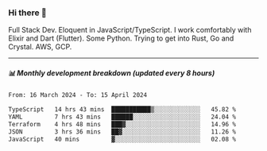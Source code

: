 ### Hi there 👋

Full Stack Dev. Eloquent in JavaScript/TypeScript. I work comfortably with Elixir and Dart (Flutter). Some Python. Trying to get into Rust, Go and Crystal. AWS, GCP.

***

##### 📊 Monthly development breakdown (updated every 8 hours)

<!--START_SECTION:waka-->

```txt
From: 16 March 2024 - To: 15 April 2024

TypeScript   14 hrs 43 mins  ███████████▒░░░░░░░░░░░░░   45.82 %
YAML         7 hrs 43 mins   ██████░░░░░░░░░░░░░░░░░░░   24.04 %
Terraform    4 hrs 48 mins   ███▓░░░░░░░░░░░░░░░░░░░░░   14.96 %
JSON         3 hrs 36 mins   ██▓░░░░░░░░░░░░░░░░░░░░░░   11.26 %
JavaScript   40 mins         ▓░░░░░░░░░░░░░░░░░░░░░░░░   02.08 %
```

<!--END_SECTION:waka-->
